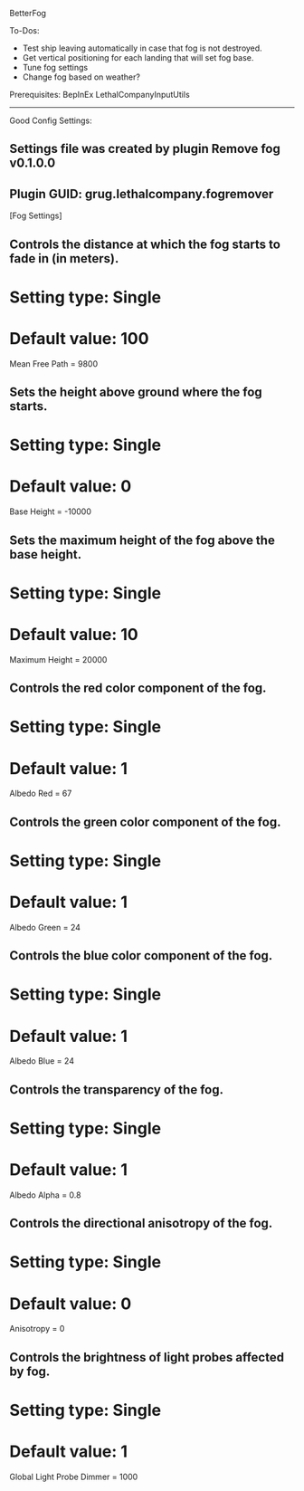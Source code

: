 BetterFog

To-Dos:
- Test ship leaving automatically in case that fog is not destroyed.
- Get vertical positioning for each landing that will set fog base.
- Tune fog settings
- Change fog based on weather?

Prerequisites:
BepInEx
LethalCompanyInputUtils

-----------------------------------------
Good Config Settings:
## Settings file was created by plugin Remove fog v0.1.0.0
## Plugin GUID: grug.lethalcompany.fogremover

[Fog Settings]

## Controls the distance at which the fog starts to fade in (in meters).
# Setting type: Single
# Default value: 100
Mean Free Path = 9800

## Sets the height above ground where the fog starts.
# Setting type: Single
# Default value: 0
Base Height = -10000

## Sets the maximum height of the fog above the base height.
# Setting type: Single
# Default value: 10
Maximum Height = 20000

## Controls the red color component of the fog.
# Setting type: Single
# Default value: 1
Albedo Red = 67

## Controls the green color component of the fog.
# Setting type: Single
# Default value: 1
Albedo Green = 24

## Controls the blue color component of the fog.
# Setting type: Single
# Default value: 1
Albedo Blue = 24

## Controls the transparency of the fog.
# Setting type: Single
# Default value: 1
Albedo Alpha = 0.8

## Controls the directional anisotropy of the fog.
# Setting type: Single
# Default value: 0
Anisotropy = 0

## Controls the brightness of light probes affected by fog.
# Setting type: Single
# Default value: 1
Global Light Probe Dimmer = 1000


